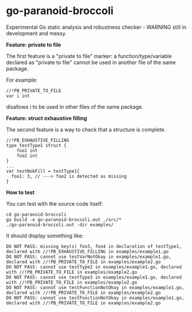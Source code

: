 # go-paranoid-broccoli
Experimental Go static analysis and robustness checker - WARNING still in development and messy.

**Feature: private to file**

The first feature is a "private to file" marker: a function/type/variable declared as "private to file" cannot be used in another file of the same package.

For example:
```
//!PB_PRIVATE_TO_FILE
var i int
```
disallows i to be used in other files of the same package.

**Feature: struct exhaustive filling**

The second feature is a way to check that a structure is complete.
```
//!PB_EXHAUSTIVE_FILLING
type testType1 struct {
	foo1 int
	foo2 int
}
...
var testNokFill = testType1{
  foo1: 3, // ---> foo2 is detected as missing
}
```

**How to test**

You can test with the source code itself:

```
cd go-paranoid-broccoli
go build -o go-paranoid-broccoli.out ./src/*
./go-paranoid-broccoli.out -dir examples/
```

It should display something like:
```
DO NOT PASS: missing key(s) foo3, foo4 in declaration of testType1, declared with //!PB_EXHAUSTIVE_FILLING in examples/example1.go
DO NOT PASS: cannot use testVarNotOkay in examples/example1.go, declared with //!PB_PRIVATE_TO_FILE in examples/example2.go
DO NOT PASS: cannot use testType2 in examples/example1.go, declared with //!PB_PRIVATE_TO_FILE in examples/example2.go
DO NOT PASS: cannot use testType3 in examples/example1.go, declared with //!PB_PRIVATE_TO_FILE in examples/example2.go
DO NOT PASS: cannot use testFunctionNotOkay in examples/example1.go, declared with //!PB_PRIVATE_TO_FILE in examples/example2.go
DO NOT PASS: cannot use testFunctionNotOkay in examples/example1.go, declared with //!PB_PRIVATE_TO_FILE in examples/example2.go
```

